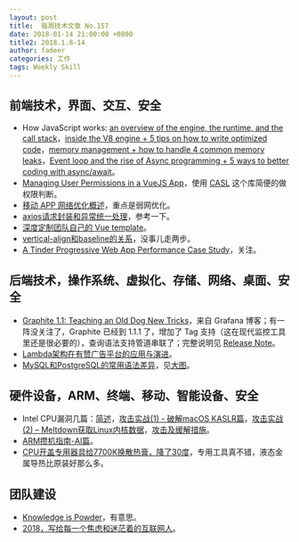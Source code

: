 ```yaml
---
layout: post
title:  每周技术文章 No.157
date: 2018-01-14 21:00:00 +0800
title2: 2018.1.8-14
author: fadeer
categories: 工作
tags: Weekly Skill
---
```


前端技术，界面、交互、安全
----
* How JavaScript works: [an overview of the engine, the runtime, and the call stack](https://blog.sessionstack.com/how-does-javascript-actually-work-part-1-b0bacc073cf)，[inside the V8 engine + 5 tips on how to write optimized code](https://blog.sessionstack.com/how-javascript-works-inside-the-v8-engine-5-tips-on-how-to-write-optimized-code-ac089e62b12e)，[memory management + how to handle 4 common memory leaks](https://blog.sessionstack.com/how-javascript-works-memory-management-how-to-handle-4-common-memory-leaks-3f28b94cfbec)，[Event loop and the rise of Async programming + 5 ways to better coding with async/await](https://blog.sessionstack.com/how-javascript-works-event-loop-and-the-rise-of-async-programming-5-ways-to-better-coding-with-2f077c4438b5)。
* [Managing User Permissions in a VueJS App](https://vuejsdevelopers.com/2018/01/08/vue-js-roles-permissions-casl/)，使用 [CASL](https://github.com/stalniy/casl) 这个库简便的做权限判断。
* [移动 APP 网络优化概述](http://blog.cnbang.net/tech/3531/)，重点是弱网优化。
* [axios请求封装和异常统一处理](https://segmentfault.com/a/1190000012804684)，参考一下。
* [深度定制团队自己的 Vue template](https://segmentfault.com/a/1190000012823487)。
* [vertical-align和baseline的关系](https://segmentfault.com/a/1190000012803061)，没事儿走两步。
* [A Tinder Progressive Web App Performance Case Study](https://medium.com/@addyosmani/a-tinder-progressive-web-app-performance-case-study-78919d98ece0)，关注。

后端技术，操作系统、虚拟化、存储、网络、桌面、安全
----
* [Graphite 1.1: Teaching an Old Dog New Tricks](https://grafana.com/blog/2018/01/11/graphite-1.1-teaching-an-old-dog-new-tricks/)，来自 Grafana 博客；有一阵没关注了，Graphite 已经到 1.1.1 了，增加了 Tag 支持（这在现代监控工具里还是很必要的），查询语法支持管道串联了；完整说明见 [Release Note](https://graphite.readthedocs.io/en/latest/releases/1_1_1.html)。
* [Lambda架构在有赞广告平台的应用与演进](https://tech.youzan.com/lambda/)。
* [MySQL和PostgreSQL的常用语法差异](https://yq.aliyun.com/articles/348692)，见[大图](https://yqfile.alicdn.com/151796e1fd930c130013171526401d773d78bd64.png)。

硬件设备，ARM、终端、移动、智能设备、安全
----
* Intel CPU漏洞几篇：[简述](https://paper.seebug.org/500/)，[攻击实战(1) - 破解macOS KASLR篇](https://paper.seebug.org/497/)，[攻击实战(2) – Meltdown获取Linux内核数据](https://paper.seebug.org/499/)，[攻击及缓解措施](https://paper.seebug.org/501/)。
* [ARM攒机指南-AI篇](https://zhuanlan.zhihu.com/p/32369174)。
* [CPU开盖专用器具给7700K换散热膏，降了30度](https://www.chiphell.com/thread-1816286-1-1.html)，专用工具真不错，液态金属导热比原装好那么多。

团队建设
----
* [Knowledge is Powder](https://zhuanlan.zhihu.com/p/32642928)，有意思。
* [2018，写给每一个焦虑和迷茫着的互联网人](https://mp.weixin.qq.com/s?__biz=MzI2NTY4MDg1NA==&mid=2247490376&idx=1&sn=c0c2d79d61a2355199041052892b3e10)。





